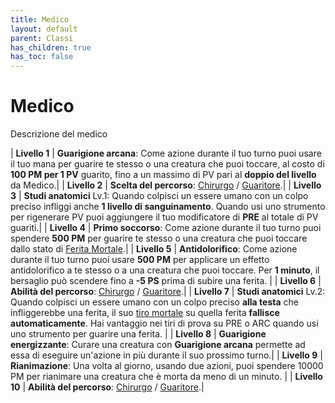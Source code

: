 ```yaml
---
title: Medico
layout: default
parent: Classi
has_children: true
has_toc: false
---
```


# **Medico**

Descrizione del medico

| **Livello 1** | **Guarigione arcana**: Come azione durante il tuo turno puoi usare il tuo mana per guarire te stesso o una creatura che puoi toccare, al costo di **100 PM per 1 PV** guarito, fino a un massimo di PV pari al **doppio del livello** da Medico.|
| **Livello 2** | **Scelta del percorso**: [Chirurgo](./surgeon) / [Guaritore](./healer).|
| **Livello 3** | **Studi anatomici** Lv.1: Quando colpisci un essere umano con un colpo preciso infliggi anche **1 livello di sanguinamento**. Quando usi uno strumento per rigenerare PV puoi aggiungere il tuo modificatore di **PRE** al totale di PV guariti.|
| **Livello 4** | **Primo soccorso**: Come azione durante il tuo turno puoi spendere **500 PM** per guarire te stesso o una creatura che puoi toccare dallo stato di [Ferita Mortale](/attributes/health).|
| **Livello 5** | **Antidolorifico**: Come azione durante il tuo turno puoi usare **500 PM** per applicare un effetto antidolorifico a te stesso o a una creatura che puoi toccare. Per **1 minuto**, il bersaglio può scendere fino a **-5 PS** prima di subire una ferita. |
| **Livello 6** | **Abilità del percorso**: [Chirurgo](./surgeon) / [Guaritore](./healer).|
| **Livello 7** | **Studi anatomici** Lv.2: Quando colpisci un essere umano con un colpo preciso **alla testa** che infliggerebbe una ferita, il suo [tiro mortale](/attributes/health#tiro-mortale) su quella ferita **fallisce automaticamente**. Hai vantaggio nei tiri di prova su PRE o ARC quando usi uno strumento per guarire una ferita. |
| **Livello 8** | **Guarigione energizzante**: Curare una creatura con **Guarigione arcana** permette ad essa di eseguire un'azione in più durante il suo prossimo turno.|
| **Livello 9** | **Rianimazione**: Una volta al giorno, usando due azioni, puoi spendere 10000 PM per rianimare una creatura che è morta da meno di un minuto. |
| **Livello 10** | **Abilità del percorso**: [Chirurgo](./surgeon) / [Guaritore](./healer).|